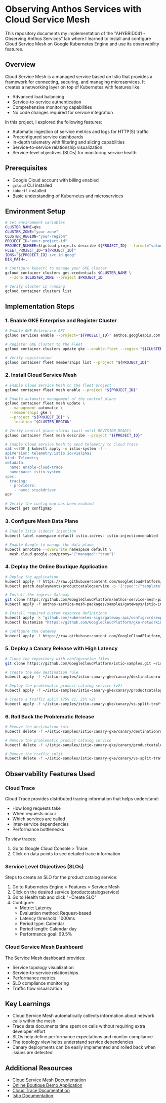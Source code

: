 # Observing Anthos Services with Cloud Service Mesh

This repository documents my implementation of the "AHYBRID041 - Observing Anthos Services" lab where I learned to install and configure Cloud Service Mesh on Google Kubernetes Engine and use its observability features.

## Overview

Cloud Service Mesh is a managed service based on Istio that provides a framework for connecting, securing, and managing microservices. It creates a networking layer on top of Kubernetes with features like:

- Advanced load balancing
- Service-to-service authentication
- Comprehensive monitoring capabilities
- No code changes required for service integration

In this project, I explored the following features:

- Automatic ingestion of service metrics and logs for HTTP(S) traffic
- Preconfigured service dashboards
- In-depth telemetry with filtering and slicing capabilities
- Service-to-service relationship visualization
- Service-level objectives (SLOs) for monitoring service health

## Prerequisites

- Google Cloud account with billing enabled
- `gcloud` CLI installed
- `kubectl` installed
- Basic understanding of Kubernetes and microservices

## Environment Setup

```bash
# Set environment variables
CLUSTER_NAME=gke
CLUSTER_ZONE="your-zone"
CLUSTER_REGION="your-region"
PROJECT_ID="your-project-id"
PROJECT_NUMBER=$(gcloud projects describe ${PROJECT_ID} --format="value(projectNumber)")
FLEET_PROJECT_ID="${PROJECT_ID}"
IDNS="${PROJECT_ID}.svc.id.goog"
DIR_PATH=.

# Configure kubectl to manage your GKE cluster
gcloud container clusters get-credentials $CLUSTER_NAME \
  --zone $CLUSTER_ZONE --project $PROJECT_ID

# Verify cluster is running
gcloud container clusters list
```

## Implementation Steps

### 1. Enable GKE Enterprise and Register Cluster

```bash
# Enable GKE Enterprise API
gcloud services enable --project="${PROJECT_ID}" anthos.googleapis.com

# Register GKE cluster to the Fleet
gcloud container clusters update gke --enable-fleet --region "${CLUSTER_ZONE}"

# Verify registration
gcloud container fleet memberships list --project "${PROJECT_ID}"
```

### 2. Install Cloud Service Mesh

```bash
# Enable Cloud Service Mesh on the fleet project
gcloud container fleet mesh enable --project "${PROJECT_ID}"

# Enable automatic management of the control plane
gcloud container fleet mesh update \
  --management automatic \
  --memberships gke \
  --project "${PROJECT_ID}" \
  --location "$CLUSTER_REGION"

# Verify control plane status (wait until REVISION_READY)
gcloud container fleet mesh describe --project "${PROJECT_ID}"

# Enable Cloud Service Mesh to send telemetry to Cloud Trace
cat <<EOF | kubectl apply -n istio-system -f -
apiVersion: telemetry.istio.io/v1alpha1
kind: Telemetry
metadata:
  name: enable-cloud-trace
  namespace: istio-system
spec:
  tracing:
  - providers:
    - name: stackdriver
EOF

# Verify the config map has been enabled
kubectl get configmap
```

### 3. Configure Mesh Data Plane

```bash
# Enable Istio sidecar injection
kubectl label namespace default istio.io/rev- istio-injection=enabled --overwrite

# Enable Google to manage the data plane
kubectl annotate --overwrite namespace default \
  mesh.cloud.google.com/proxy='{"managed":"true"}'
```

### 4. Deploy the Online Boutique Application

```bash
# Deploy the application
kubectl apply -f https://raw.githubusercontent.com/GoogleCloudPlatform/microservices-demo/master/release/kubernetes-manifests.yaml
kubectl patch deployments/productcatalogservice -p '{"spec":{"template":{"metadata":{"labels":{"version":"v1"}}}}}'

# Install the ingress Gateway
git clone https://github.com/GoogleCloudPlatform/anthos-service-mesh-packages
kubectl apply -f anthos-service-mesh-packages/samples/gateways/istio-ingressgateway

# Install required custom resource definitions
kubectl apply -k "github.com/kubernetes-sigs/gateway-api/config/crd/experimental?ref=v0.6.0"
kubectl kustomize "https://github.com/GoogleCloudPlatform/gke-networking-recipes.git/gateway-api/config/mesh/crd" | kubectl apply -f -

# Configure the Gateway
kubectl apply -f https://raw.githubusercontent.com/GoogleCloudPlatform/microservices-demo/master/release/istio-manifests.yaml
```

### 5. Deploy a Canary Release with High Latency

```bash
# Clone the repository with configuration files
git clone https://github.com/GoogleCloudPlatform/istio-samples.git ~/istio-samples

# Create the new destination rule
kubectl apply -f ~/istio-samples/istio-canary-gke/canary/destinationrule.yaml

# Deploy the problematic product catalog service (v2)
kubectl apply -f ~/istio-samples/istio-canary-gke/canary/productcatalog-v2.yaml

# Create a traffic split (75% v1, 25% v2)
kubectl apply -f ~/istio-samples/istio-canary-gke/canary/vs-split-traffic.yaml
```

### 6. Roll Back the Problematic Release

```bash
# Remove the destination rule
kubectl delete -f ~/istio-samples/istio-canary-gke/canary/destinationrule.yaml

# Remove the problematic product catalog service
kubectl delete -f ~/istio-samples/istio-canary-gke/canary/productcatalog-v2.yaml

# Remove the traffic split
kubectl delete -f ~/istio-samples/istio-canary-gke/canary/vs-split-traffic.yaml
```

## Observability Features Used

### Cloud Trace

Cloud Trace provides distributed tracing information that helps understand:
- How long requests take
- When requests occur
- Which services are called
- Inter-service dependencies
- Performance bottlenecks

To view traces:
1. Go to Google Cloud Console > Trace
2. Click on data points to see detailed trace information

### Service Level Objectives (SLOs)

Steps to create an SLO for the product catalog service:
1. Go to Kubernetes Engine > Features > Service Mesh
2. Click on the desired service (productcatalogservice)
3. Go to Health tab and click "+Create SLO"
4. Configure:
   - Metric: Latency
   - Evaluation method: Request-based
   - Latency threshold: 1000ms
   - Period type: Calendar
   - Period length: Calendar day
   - Performance goal: 99.5%

### Cloud Service Mesh Dashboard

The Service Mesh dashboard provides:
- Service topology visualization
- Service-to-service relationships
- Performance metrics
- SLO compliance monitoring
- Traffic flow visualization

## Key Learnings

- Cloud Service Mesh automatically collects information about network calls within the mesh
- Trace data documents time spent on calls without requiring extra developer effort
- SLOs help define performance expectations and monitor compliance
- The topology view helps understand service dependencies
- Canary deployments can be easily implemented and rolled back when issues are detected

## Additional Resources

- [Cloud Service Mesh Documentation](https://cloud.google.com/service-mesh/docs)
- [Online Boutique Demo Application](https://github.com/GoogleCloudPlatform/microservices-demo)
- [Cloud Trace Documentation](https://cloud.google.com/trace/docs)
- [Istio Documentation](https://istio.io/docs)
